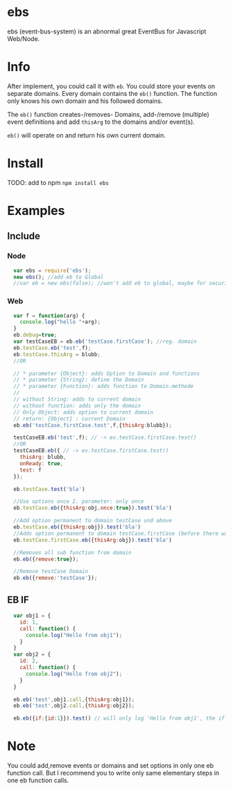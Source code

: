# ebs
ebs (event-bus-system) is an abnormal great EventBus for Javascript Web/Node.

# Info
After implement, you could call it with `eb`.
You could store your events on separate domains. Every domain contains the `eb()` function.
The function only knows his own domain and his followed domains.

The `eb()` function creates-/removes- Domains, add-/remove (multiple) event definitions and add `thisArg` to the domains and/or event(s).

`eb()` will operate on and return his own current domain.

# Install
TODO: add to npm
`npm install ebs`
# Examples
## Include
### Node
```javascript
  var ebs = require('ebs');
  new ebs(); //add eb to Global
  //var eb = new ebs(false); //won't add eb to global, maybe for security reasons.
```
### Web


```javascript
  var f = function(arg) {
    console.log("hello "+arg);
  }
  eb.debug=true;
  var testCaseEB = eb.eb('testCase.firstCase'); //reg. domain
  eb.testCase.eb('test',f);
  eb.testCase.thisArg = blubb;
  //OR

  // * parameter {Object}: adds Option to Domain and functions
  // * parameter {String}: define the Domain
  // * parameter {Function}: adds function to Domain.methode
  //
  // without String: adds to current domain
  // without function: adds only the domain
  // Only Object: adds option to current domain
  // return: {Object} : current Domain
  eb.eb('testCase.firstCase.test',f,{thisArg:blubb});

  testCaseEB.eb('test',f); // -> ev.testCase.firstCase.test()
  //OR
  testCaseEB.eb({ // -> ev.testCase.firstCase.test()
    thisArg: blubb,
    onReady: true,
    test: f
  });

  eb.testCase.test('bla')

  //Use options once 2. parameter: only once
  eb.testCase.eb({thisArg:obj,once:true}).test('bla')

  //Add option permanent to domain testCase und above
  eb.testCase.eb({thisArg:obj}).test('bla')
  //Adds option permanent to domain testCase.firstCase (before there was prev addOption)
  eb.testCase.firstCase.eb({thisArg:obj}).test('bla')

  //Removes all sub function from domain
  eb.eb({remove:true});

  //Remove testCase Domain
  eb.eb({remove:'testCase'});
```

## EB IF
```javascript
  var obj1 = {
    id: 1,
    call: function() {
      console.log("Hello from obj1");
    }
  }
  var obj2 = {
    id: 2,
    call: function() {
      console.log("Hello from obj2");
    }
  }

  eb.eb('test',obj1.call,{thisArg:obj1});
  eb.eb('test',obj2.call,{thisArg:obj2});

  eb.eb({if:{id:1}}).test() // will only log 'Hello from obj1', the if object checks the thisArg object
```

# Note
You could add,remove events or domains and set options in only one eb function call. But I recommend you to write only same elementary steps in one eb function calls.
